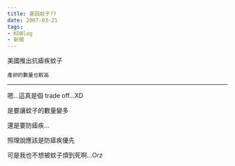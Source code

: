 ```yaml
---
title: 基因蚊子??
date: 2007-03-21
tags:
- KDBlog
- 新聞
---
```

美國推出抗瘧疾蚊子



`產卵的數量也較高`

---

嗯...這真是個 trade off...XD

是要讓蚊子的數量變多

還是要防瘧疾...

照理說應該是防瘧疾優先

可是我也不想被蚊子煩到死啊...Orz

